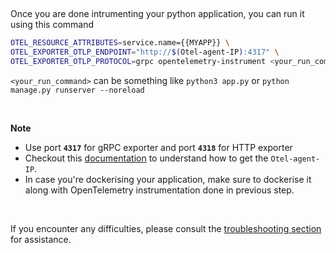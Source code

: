 &nbsp;

Once you are done intrumenting your python application, you can run it using this command

```bash
OTEL_RESOURCE_ATTRIBUTES=service.name={{MYAPP}} \
OTEL_EXPORTER_OTLP_ENDPOINT="http://$(Otel-agent-IP):4317" \
OTEL_EXPORTER_OTLP_PROTOCOL=grpc opentelemetry-instrument <your_run_command>
```

`<your_run_command>` can be something like `python3 app.py` or `python manage.py runserver --noreload`

&nbsp;

**Note**
- Use port **`4317`** for gRPC exporter and port **`4318`** for HTTP exporter
- Checkout this [documentation](https://signoz.io/docs/tutorial/kubernetes-infra-metrics/#send-data-from-instrumented-applications) to understand how to get the `Otel-agent-IP`.
- In case you're dockerising your application, make sure to dockerise it along with OpenTelemetry instrumentation done in previous step.

&nbsp;

If you encounter any difficulties, please consult the [troubleshooting section](https://signoz.io/docs/instrumentation/falcon/#troubleshooting-your-installation) for assistance.